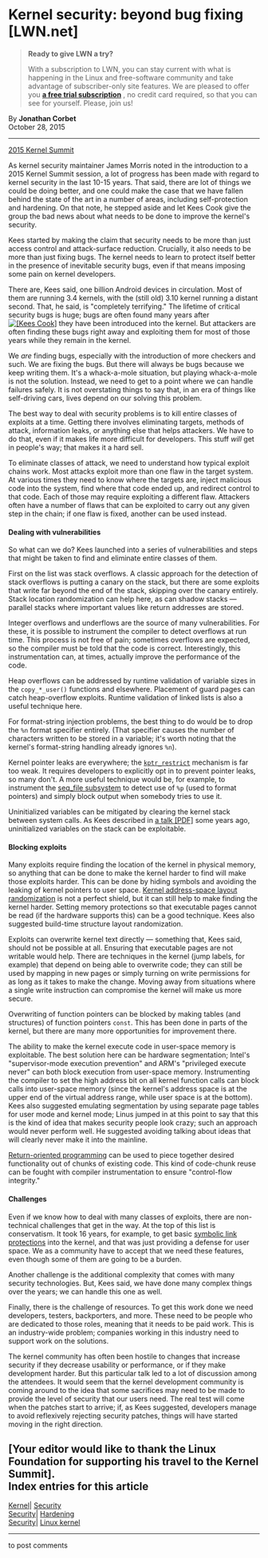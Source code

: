 # Kernel security: beyond bug fixing [LWN.net]

> **Ready to give LWN a try?**
> 
> With a subscription to LWN, you can stay current with what is happening in the Linux and free-software community and take advantage of subscriber-only site features. We are pleased to offer you **[a free trial subscription](https://lwn.net/Promo/nst-trial/claim)** , no credit card required, so that you can see for yourself. Please, join us! 

By **Jonathan Corbet**  
October 28, 2015 

* * *

[2015 Kernel Summit](/Articles/KernelSummit2015/)

As kernel security maintainer James Morris noted in the introduction to a 2015 Kernel Summit session, a lot of progress has been made with regard to kernel security in the last 10-15 years. That said, there are lot of things we could be doing better, and one could make the case that we have fallen behind the state of the art in a number of areas, including self-protection and hardening. On that note, he stepped aside and let Kees Cook give the group the bad news about what needs to be done to improve the kernel's security. 

Kees started by making the claim that security needs to be more than just access control and attack-surface reduction. Crucially, it also needs to be more than just fixing bugs. The kernel needs to learn to protect itself better in the presence of inevitable security bugs, even if that means imposing some pain on kernel developers. 

There are, Kees said, one billion Android devices in circulation. Most of them are running 3.4 kernels, with the (still old) 3.10 kernel running a distant second. That, he said, is "completely terrifying." The lifetime of critical security bugs is huge; bugs are often found many years after [![\[Kees Cook\]](https://static.lwn.net/images/conf/2015/klf-ks/KeesCook-sm.jpg)](/Articles/662227/) they have been introduced into the kernel. But attackers are often finding these bugs right away and exploiting them for most of those years while they remain in the kernel. 

We _are_ finding bugs, especially with the introduction of more checkers and such. We are fixing the bugs. But there will always be bugs because we keep writing them. It's a whack-a-mole situation, but playing whack-a-mole is not the solution. Instead, we need to get to a point where we can handle failures safely. It is not overstating things to say that, in an era of things like self-driving cars, lives depend on our solving this problem. 

The best way to deal with security problems is to kill entire classes of exploits at a time. Getting there involves eliminating targets, methods of attack, information leaks, or anything else that helps attackers. We have to do that, even if it makes life more difficult for developers. This stuff _will_ get in people's way; that makes it a hard sell. 

To eliminate classes of attack, we need to understand how typical exploit chains work. Most attacks exploit more than one flaw in the target system. At various times they need to know where the targets are, inject malicious code into the system, find where that code ended up, and redirect control to that code. Each of those may require exploiting a different flaw. Attackers often have a number of flaws that can be exploited to carry out any given step in the chain; if one flaw is fixed, another can be used instead. 

#### Dealing with vulnerabilities

So what can we do? Kees launched into a series of vulnerabilities and steps that might be taken to find and eliminate entire classes of them. 

First on the list was stack overflows. A classic approach for the detection of stack overflows is putting a canary on the stack, but there are some exploits that write far beyond the end of the stack, skipping over the canary entirely. Stack location randomization can help here, as can shadow stacks — parallel stacks where important values like return addresses are stored. 

Integer overflows and underflows are the source of many vulnerabilities. For these, it is possible to instrument the compiler to detect overflows at run time. This process is not free of pain; sometimes overflows are expected, so the compiler must be told that the code is correct. Interestingly, this instrumentation can, at times, actually improve the performance of the code. 

Heap overflows can be addressed by runtime validation of variable sizes in the `copy_*_user()` functions and elsewhere. Placement of guard pages can catch heap-overflow exploits. Runtime validation of linked lists is also a useful technique here. 

For format-string injection problems, the best thing to do would be to drop the `%n` format specifier entirely. (That specifier causes the number of characters written to be stored in a variable; it's worth noting that the kernel's format-string handling already ignores `%n`). 

Kernel pointer leaks are everywhere; the [`kptr_restrict`](/Articles/420403/) mechanism is far too weak. It requires developers to explicitly opt in to prevent pointer leaks, so many don't. A more useful technique would be, for example, to instrument the [seq_file subsystem](/Articles/22355/) to detect use of `%p` (used to format pointers) and simply block output when somebody tries to use it. 

Uninitialized variables can be mitigated by clearing the kernel stack between system calls. As Kees described in [a talk [PDF]](https://outflux.net/slides/2011/defcon/kernel-exploitation.pdf) some years ago, uninitialized variables on the stack can be exploitable. 

#### Blocking exploits

Many exploits require finding the location of the kernel in physical memory, so anything that can be done to make the kernel harder to find will make those exploits harder. This can be done by hiding symbols and avoiding the leaking of kernel pointers to user space. [Kernel address-space layout randomization](/Articles/569635/) is not a perfect shield, but it can still help to make finding the kernel harder. Setting memory protections so that executable pages cannot be read (if the hardware supports this) can be a good technique. Kees also suggested build-time structure layout randomization. 

Exploits can overwrite kernel text directly — something that, Kees said, should not be possible at all. Ensuring that executable pages are not writable would help. There are techniques in the kernel (jump labels, for example) that depend on being able to overwrite code; they can still be used by mapping in new pages or simply turning on write permissions for as long as it takes to make the change. Moving away from situations where a single write instruction can compromise the kernel will make us more secure. 

Overwriting of function pointers can be blocked by making tables (and structures) of function pointers `const`. This has been done in parts of the kernel, but there are many more opportunities for improvement there. 

The ability to make the kernel execute code in user-space memory is exploitable. The best solution here can be hardware segmentation; Intel's "supervisor-mode execution prevention" and ARM's "privileged execute never" can both block execution from user-space memory. Instrumenting the compiler to set the high address bit on all kernel function calls can block calls into user-space memory (since the kernel's address space is at the upper end of the virtual address range, while user space is at the bottom). Kees also suggested emulating segmentation by using separate page tables for user mode and kernel mode; Linus jumped in at this point to say that this is the kind of idea that makes security people look crazy; such an approach would never perform well. He suggested avoiding talking about ideas that will clearly never make it into the mainline. 

[Return-oriented programming](https://en.wikipedia.org/wiki/Return-oriented_programming) can be used to piece together desired functionality out of chunks of existing code. This kind of code-chunk reuse can be fought with compiler instrumentation to ensure "control-flow integrity." 

#### Challenges

Even if we know how to deal with many classes of exploits, there are non-technical challenges that get in the way. At the top of this list is conservatism. It took 16 years, for example, to get basic [symbolic link protections](/Articles/390323/) into the kernel, and that was just providing a defense for user space. We as a community have to accept that we need these features, even though some of them are going to be a burden. 

Another challenge is the additional complexity that comes with many security technologies. But, Kees said, we have done many complex things over the years; we can handle this one as well. 

Finally, there is the challenge of resources. To get this work done we need developers, testers, backporters, and more. These need to be people who are dedicated to those roles, meaning that it needs to be paid work. This is an industry-wide problem; companies working in this industry need to support work on the solutions. 

The kernel community has often been hostile to changes that increase security if they decrease usability or performance, or if they make development harder. But this particular talk led to a lot of discussion among the attendees. It would seem that the kernel development community is coming around to the idea that some sacrifices may need to be made to provide the level of security that our users need. The real test will come when the patches start to arrive; if, as Kees suggested, developers manage to avoid reflexively rejecting security patches, things will have started moving in the right direction. 

[Your editor would like to thank the Linux Foundation for supporting his travel to the Kernel Summit].  
Index entries for this article  
---  
[Kernel](/Kernel/Index)| [Security](/Kernel/Index#Security)  
[Security](/Security/Index/)| [Hardening](/Security/Index/#Hardening)  
[Security](/Security/Index/)| [Linux kernel](/Security/Index/#Linux_kernel)  
  


* * *

to post comments 
